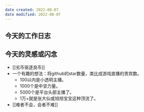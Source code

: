 ```yaml
---
date created: 2022-08-07
date modified: 2022-08-07
---
```


## 今天的工作日志

## 今天的灵感或闪念

- [[劣币驱逐良币]]
- 一个有趣的想法：将github的star数量，类比成游戏直播的贵宾数。
	- 100以内是小透明主播。
	- 1000个是中坚力量。
	- 5000个是平台头部主播了。
	- 1万+就是张大仙或旭旭宝宝这种顶流了。
- [[难者不会，会者不难]]
